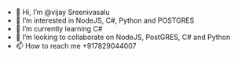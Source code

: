 - 👋 Hi, I’m @vijay Sreenivasalu
- 👀 I’m interested in NodeJS, C#, Python and POSTGRES
- 🌱 I’m currently learning C#
- 💞️ I’m looking to collaborate on NodeJS, PostGRES, C# and Python
- 📫 How to reach me +917829044007

<!---
vijaysreenivasaluyadavs/vijaysreenivasaluyadavs is a ✨ special ✨ repository because its `README.md` (this file) appears on your GitHub profile.
You can click the Preview link to take a look at your changes.
--->
